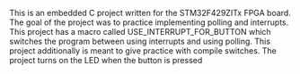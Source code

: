 This is an embedded C project written for the STM32F429ZITx FPGA board. The goal of the project was to practice implementing polling and interrupts. 
This project has a macro called USE_INTERRUPT_FOR_BUTTON which switches the program between using interrupts and using polling. 
This project additionally is meant to give practice with compile switches. 
The project turns on the LED when the button is pressed
